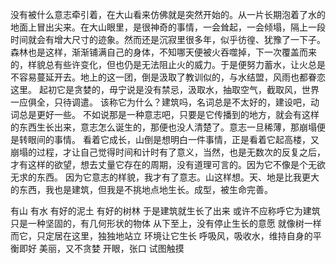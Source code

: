 没有被什么意志牵引着，在大山看来仿佛就是突然开始的。从一片长期泡着了水的地面上冒出尖来。在大山眼里，是很神奇的事情，一会耸起，一会倾塌，隔上一段时间就会有增大尺寸的迹象。然而还是沉寂里很多年，似乎彷徨、犹豫了一下子。
森林也是这样，渐渐铺满自己的身体，不知哪天便被火吞噬掉，下一次覆盖而来的，样貌总有些许变化，但也仍是无法阻止火的威力。于是便努力蓄水，让火总是不容易蔓延开去。地上的这一团，倒是汲取了教训似的，与水结盟，风雨也都眷恋这里。
起初它是贪婪的，毋宁说是没有禁忌，汲取水，抽取空气，截取风，世界一应俱全，只待调遣。
该称它为什么？建筑吗，名词总是不太好的，建设吧，动词总是更好一些。
不如说那是一种意志吧，只要是它传播到的地方，就会有这样的东西生长出来，意志怎么诞生的，那便也没人清楚了。意志一旦稀薄，那崩塌便是转眼间的事情。
看着它成长，山倒是想明白一件事情，正是看着它起高楼，又崩塌的过程，才让自己觉得时间和计时有了意义，当然，也是无数次的反复之后，才有这样的欲望，想去丈量它存在的周期，没有道理可言的。因为它不像是个无欲无求的东西。
因为它意志的样貌，我才有了意志。山这样想。天、地是比我更大的东西，我也是建筑，但我是不挑地点地生长。成型，被生命完善。




有山
有水
有好的泥土
有好的树林
于是建筑就生长了出来
或许不应称呼它为建筑
只是一种坚固的，有几何形状的物体
从下至上，没有停止生长的意愿
就像树一样
而它，只定居在这里，独独地站立
环境让它生长
呼吸风，吸收水，维持自身的平衡即好
美丽，又不贪婪
开眼，张口
试图触摸